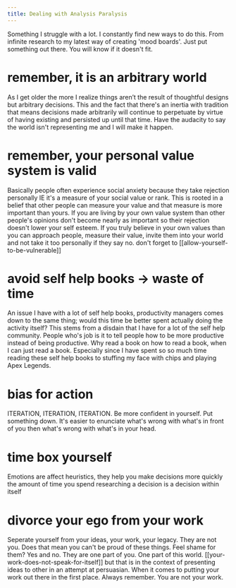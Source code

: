 ```yaml
---
title: Dealing with Analysis Paralysis
---
```

Something I struggle with a lot. I constantly find new ways to do this. From infinite research to my latest way of creating 'mood boards'. Just put something out there. You will know if it doesn't fit. 

# remember, it is an arbitrary world
As I get older the more I realize things aren’t the result of thoughtful designs but arbitrary decisions. This and the fact that there's an inertia with tradition that means decisions made arbitrarily will continue to perpetuate by virtue of having existing and persisted up until that time. 
 Have the audacity to say the world isn't representing me and I will make it happen. 

# remember, your personal value system is valid
Basically people often experience social anxiety because they take rejection
personally IE it's a measure of your social value or rank.
This is rooted in a belief that other people can measure your value and that measure is more important than yours. If you are living by your own value system than other people's opinions don't become nearly as important so their rejection doesn't lower your self esteem. If you truly believe in your own values than you can approach people, measure their value, invite them into your world and not take it too personally if they say no.
don't forget to [[allow-yourself-to-be-vulnerable]]

# avoid self help books → waste of time
An issue I have with a lot of self help books, productivity managers comes down to the same thing; would this time be better spent actually doing the activity itself? This stems from a disdain that I have for a lot of the self help community. People who's job is it to tell people how to be more productive instead of being productive. Why read a book on how to read a book, when I can just read a book. Especially since I have spent so so much time reading these self help books to stuffing my face with chips and playing Apex Legends.

# bias for action
ITERATION, ITERATION, ITERATION.
Be more confident in yourself. Put something down. It's easier to enunciate what's wrong with what's in front of you then what's wrong with what's in your head.

# time box yourself
Emotions are affect heuristics, they help you make decisions more quickly
the amount of time you spend researching a decision is a decision within itself

# divorce your ego from your work
Seperate yourself from your ideas, your work, your legacy. They are not you.
Does that mean you can't be proud of these things. Feel shame for them?
Yes and no. They are one part of you. One part of this world. [[your-work-does-not-speak-for-itself]] but that is in the context of presenting ideas to other in an attempt at persuasian. 
When it comes to putting your work out there in the first place. Always remember. You are not your work. 


